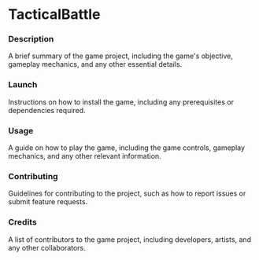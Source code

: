 # TacticalBattle

### Description #
A brief summary of the game project, including the game's objective, gameplay mechanics, and any other essential details.
### Launch #
Instructions on how to install the game, including any prerequisites or dependencies required.
### Usage #
A guide on how to play the game, including the game controls, gameplay mechanics, and any other relevant information.
### Contributing #
Guidelines for contributing to the project, such as how to report issues or submit feature requests.
### Credits #
A list of contributors to the game project, including developers, artists, and any other collaborators.

